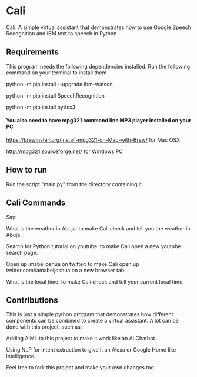 # Cali
 Cali: A simple virtual assistant that demonstrates how to use Google Speech Recognition and IBM text to speech in Python
 
 
## Requirements

This program needs the following dependencies installed. Run the following command on your terminal to install them

python -m pip install --upgrade ibm-watson

python -m pip install SpeechRecognition

python -m pip install pyttsx3


#### You also need to have mpg321 command line MP3 player installed on your PC

https://brewinstall.org/Install-mpg321-on-Mac-with-Brew/ for Mac OSX 

http://mpg321.sourceforge.net/ for Windows PC

## How to run

Run the script "main.py" from the directory containing it

## Cali Commands

Say:

What is the weather in Abuja: to make Cali check and tell you the weather in Abuja

Search for Python tutorial on youtube: to make Cali open a new youtube search page.

Open up imabeljoshua on twitter: to make Cali open up twitter.com/iamabeljoshua on a new browser tab.

What is the local time: to make Cali check and tell your current local time.

## Contributions 
This is just a simple python program that demonstrates how different components can be combined to create a virtual assistant.
A lot can be done with this project, such as:

Adding AIML to this project to make it work like an AI Chatbot.

Using NLP for intent extraction to give it an Alexa or Google Home like intelligence. 

Feel free to fork this project and make your own changes too.

